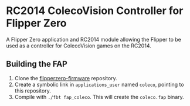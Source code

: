 # RC2014 ColecoVision Controller for Flipper Zero

A Flipper Zero application and RC2014 module allowing the Flipper to be used as a controller for ColecoVision games on the RC2014.

## Building the FAP

1. Clone the [flipperzero-firmware] repository.
2. Create a symbolic link in `applications_user` named `coleco`, pointing to this repository.
3. Compile with `./fbt fap_coleco`. This will create the `coleco.fap` binary.

[flipperzero-firmware]: https://github.com/flipperdevices/flipperzero-firmware
